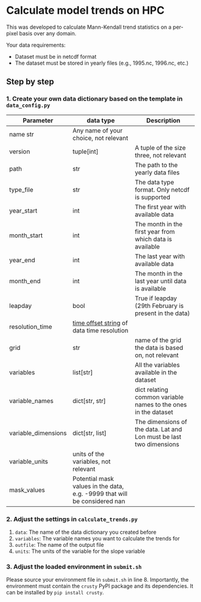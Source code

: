 # Calculate model trends on HPC
This was developed to calculate Mann-Kendall trend statistics on a per-pixel basis over any domain.

Your data requirements:
- Dataset must be in netcdf format
- The dataset must be stored in yearly files (e.g., 1995.nc, 1996.nc, etc.)

## Step by step
### 1. Create your own data dictionary based on the template in `data_config.py`
| Parameter | data type | Description |
| --- | --- | --- |
| name  str | Any name of your choice, not relevant |
| version | tuple[int] | A tuple of the size three, not relevant |
| path | str | The path to the yearly data files |
| type_file | str | The data type format. Only netcdf is supported |
| year_start | int | The first year with available data |
| month_start | int | The month in the first year from which data is available |
| year_end | int | The last year with available data |
| month_end | int | The month in the last year until data is available |
| leapday | bool | True if leapday (29th February is present in the data) |
| resolution_time | [time offset string](https://pandas.pydata.org/docs/user_guide/timeseries.html#dateoffset-objects) of data time resolution |
| grid | str | name of the grid the data is based on, not relevant |
| variables | list[str] | All the variables available in the dataset |
| variable_names | dict[str, str] | dict relating common variable names to the ones in the dataset |
| variable_dimensions | dict[str, list] | The dimensions of the data. Lat and Lon must be last two dimensions |
| variable_units | units of the variables, not relevant | 
| mask_values | Potential mask values in the data, e.g. -9999 that will be considered nan |

### 2. Adjust the settings in `calculate_trends.py`
1. `data`: The name of the data dictionary you created before 
2. `variables`: The variable names you want to calculate the trends for
3. `outfile`: The name of the output file
4. `units`: The units of the variable for the slope variable

### 3. Adjust the loaded environment in `submit.sh`
Please source your environment file in `submit.sh` in line 8. Importantly, the environment must contain the `crusty` PyPI package and its dependencies. It can be installed by `pip install crusty`.